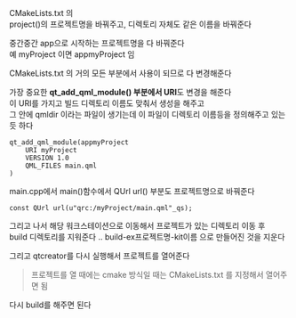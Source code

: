 CMakeLists.txt 의   
project()의 프로젝트명을 바꿔주고, 디렉토리 자체도 같은 이름을 바꿔준다  

중간중간 app으로 시작하는 프로젝트명을 다 바꿔준다  
예 myProject 이면 appmyProject 임  

CMakeLists.txt 의 거의 모든 부분에서 사용이 되므로 다 변경해준다   

가장 중요한 **qt_add_qml_module() 부분에서 URI**도 변경을 해준다   
이 URI를 가지고 빌드 디렉토리 이름도 맞춰서 생성을 해주고   
그 안에 qmldir 이라는 파일이 생기는데 이 파일이 디렉토리 이름등을 정의해주고 있는 듯 하다  

```
qt_add_qml_module(appmyProject
    URI myProject
    VERSION 1.0
    QML_FILES main.qml 
)
```

main.cpp에서 main()함수에서 QUrl url() 부분도 프로젝트명으로 바꿔준다   
```
const QUrl url(u"qrc:/myProject/main.qml"_qs);
```

그리고 나서 해당 워크스테이션으로 이동해서 프로젝트가 있는 디렉토리 이동 후   
build 디렉토리를 지워준다 ..  build-ex프로젝트명-kit이름 으로 만들어진 것을 지운다   

그리고 qtcreator를 다시 실행해서 프로젝트를 열어준다   

> 프로젝트를 열 때에는 cmake 방식일 때는 CMakeLists.txt 를 지정해서 열어주면 됨  


다시 build를 해주면 된다   

